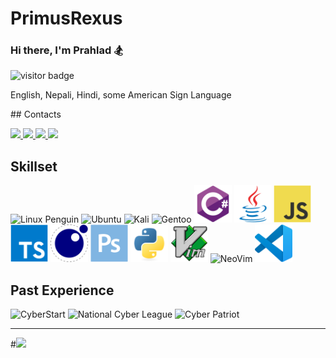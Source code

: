 # PrimusRexus 

### Hi there, I'm Prahlad 🏂
![visitor badge](https://visitor-badge.glitch.me/badge?page_id=Pr-Rexus.visitor-badge&left_color=red&right_color=green&left_text=Hello%20Visitors) 
<p>English, Nepali, Hindi, some American Sign Language </p>
## Contacts
<p>
  <a href = "[Link](https://www.linkedin.com/in/prahlad-rimal-745622266/)">
	 <img src= "https://img.shields.io/badge/Linkedin-%40Prahlad%237012-red?logo=linkedin"/>
	  
<a href="mailto:prahladrimal@duck.com">
		<img src="https://img.shields.io/badge/Email-Prahladrimal@duck.com-brightgreen?logo=mail.ru" />
  <a href="discord.gg">
	<img src="https://img.shields.io/badge/Discord-%40Rex%237012-blue?logo=discord" />
		</a>
	</a>
  <a href="https://steamcommunity.com/id/feetforeyes">
		<img src="https://img.shields.io/badge/Steam-feetforeyes-orange?logo=steam" />
	</a>
</p>

## Skillset
<p align="left">
   <img alt="Linux Penguin" width = "60px" height= "60px" src="https://external-content.duckduckgo.com/iu/?u=https%3A%2F%2F3.bp.blogspot.com%2F-Q7jmmKOZqgE%2FWA0ojZNO9pI%2FAAAAAAAAC84%2FIizQD02DW8E71tVA0B_p1rO9UH9bzkCnwCK4B%2Fs1600%2FLinux.png&f=1&nofb=1&ipt=b9418cf5be982b5166df25ae2b72775a48c5d77d1a26368c243d9959a9528090&ipo=images">
	
   <img alt="Ubuntu" width = "60px" height= "60px" src="https://logos-download.com/wp-content/uploads/2016/02/Ubuntu.png">
  <img alt="Kali" width="60px" height="60px" src="https://external-content.duckduckgo.com/iu/?u=https%3A%2F%2Fih1.redbubble.net%2Fimage.1061444637.7604%2Fbg%2Cf8f8f8-flat%2C750x%2C075%2Cf-pad%2C750x1000%2Cf8f8f8.jpg&f=1&nofb=1&ipt=ba228ef63b2acea0eeb9564d7b49e34eca893e262e06d0a90426012557a5f32e&ipo=images" />
<img alt="Gentoo" width="60px" height="60px" src="https://external-content.duckduckgo.com/iu/?u=https%3A%2F%2Fwiki.gentoo.org%2Fimages%2Fthumb%2Fe%2Fe3%2FGentooFreeBSD-logo-20060515.svg%2F313px-GentooFreeBSD-logo-20060515.svg.png&f=1&nofb=1&ipt=e57f05749450bd85115682803d0a30e7e491d2a7cb8d5eca8a0fc62d890c76a0&ipo=images" />

  
  <img alt="C#" width="60px" height="60px" src="https://raw.githubusercontent.com/devicons/devicon/master/icons/csharp/csharp-original.svg" />
  <img alt="Java" width="60px" height="60px" src="https://raw.githubusercontent.com/devicons/devicon/master/icons/java/java-original.svg" />
  <img alt="JavaScript" width="60x" height="60px" src="https://raw.githubusercontent.com/devicons/devicon/master/icons/javascript/javascript-original.svg" />
<img alt="TypeScript" width="60x" height="60px" src="https://raw.githubusercontent.com/devicons/devicon/master/icons/typescript/typescript-original.svg" />
  <img alt="Lua" width="60px" height="60px" src="https://raw.githubusercontent.com/devicons/devicon/master/icons/lua/lua-original.svg" />
  <img alt="Photoshop" width="60px" height="60px" src="https://raw.githubusercontent.com/devicons/devicon/master/icons/photoshop/photoshop-plain.svg" />
  <img alt="Python" width="60px" height="60px" src="https://raw.githubusercontent.com/devicons/devicon/master/icons/python/python-original.svg" />
  <img alt="Vim" width="60px" height="60px" src="https://raw.githubusercontent.com/devicons/devicon/master/icons/vim/vim-original.svg" />
  <img alt = "NeoVim" width="60px" height="60px" src="https://external-content.duckduckgo.com/iu/?u=https%3A%2F%2Fraw.githubusercontent.com%2Fgithub%2Fexplore%2F26674e638508ac4a4e113ee32d6755ebfa000569%2Ftopics%2Fneovim%2Fneovim.png&f=1&nofb=1&ipt=e876d9b8400b1f8ebab3718032d98876e7fcc803d68e6861968eb8baa9d8e803&ipo=images">
  <img alt="Visual Studio Code" width="60px" height="60px" src="https://raw.githubusercontent.com/devicons/devicon/master/icons/vscode/vscode-original.svg" />
 
</p>

## Past Experience
<p>
  <img alt="CyberStart" width="150px" height="100px" src="https://external-content.duckduckgo.com/iu/?u=http%3A%2F%2Fwww.in.gov%2Fdhs%2Fimages%2FCyberStart-America-2.jpg&f=1&nofb=1&ipt=1c4b2b9a491e537b516c4aa8c3b152afceac8c288fc8d220934a4537e6d28b77&ipo=images"/>
  <img alt="National Cyber League" width="150px" height="100px" src="https://external-content.duckduckgo.com/iu/?u=http%3A%2F%2Fww1.prweb.com%2Fprfiles%2F2019%2F09%2F10%2F16564773%2FNCL%2520FB-Twitter%2520Icon-01.png&f=1&nofb=1&ipt=982d17c945e8697cd7775db9bbde029b201cdff06d72d982a62e70e3506ee11b&ipo=image](https://external-content.duckduckgo.com/iu/?u=https%3A%2F%2Ftse2.mm.bing.net%2Fth%3Fid%3DOIP.HCkoM4-NDwM-qqzl8kZM0wHaDI%26pid%3DApi&f=1&ipt=78b552d5ce5f72ac2c6a5f93857d6f292793cd1c40686192085c535f29a35761&ipo=images" />
  <img alt="Cyber Patriot" width="150px" height="100px" src="https://external-content.duckduckgo.com/iu/?u=https%3A%2F%2Fclipground.com%2Fimages%2Fcyberpatriot-logo-2.jpg&f=1&nofb=1&ipt=6d9cbe0705a4bc60f40e455a6916fb039aa49a0765875324fb29b9a3ee0d1f6f&ipo=images](https://external-content.duckduckgo.com/iu/?u=https%3A%2F%2Fwww.cyberprotex.com%2Fuploads%2F2%2F4%2F5%2F3%2F24530641%2Fcyberpatriot_orig.jpg&f=1&nofb=1&ipt=40d95d0a6e665cbcbb03f63e7063bc59f7742eab7ebdaff9998405f3fb6bc6b5&ipo=images"
</p>

---
<p>
  #<img height="192px" src="https://github-readme-stats.vercel.app/api?username=Pr-Rexus&show_icons=true&include_all_commits=true&theme=dark" />
  <!--
   <img height="192px" src="https://github-readme-stats.vercel.app/api/top-langs/?username=Pr-Rexus&layout=compact&langs_count=10&theme=dark" />
 -->
</p>
